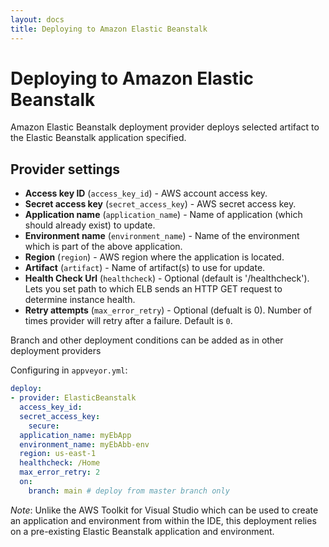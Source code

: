 ```yaml
---
layout: docs
title: Deploying to Amazon Elastic Beanstalk
---
```


# Deploying to Amazon Elastic Beanstalk

Amazon Elastic Beanstalk deployment provider deploys selected artifact to the Elastic Beanstalk application specified.

## Provider settings

* **Access key ID** (`access_key_id`) - AWS account access key.
* **Secret access key** (`secret_access_key`) - AWS secret access key.
* **Application name** (`application_name`) - Name of application (which should already exist) to update.
* **Environment name** (`environment_name`) - Name of the environment which is part of the above application.
* **Region** (`region`) - AWS region where the application is located.
* **Artifact** (`artifact`) - Name of artifact(s) to use for update.
* **Health Check Url** (`healthcheck`) - Optional (default is '/healthcheck'). Lets you set path to which ELB sends an HTTP GET request to determine instance health.
* **Retry attempts** (`max_error_retry`) - Optional (defualt is 0). Number of times provider will retry after a failure. Default is `0`.

Branch and other deployment conditions can be added as in other deployment providers

Configuring in `appveyor.yml`:

```yaml
deploy:
- provider: ElasticBeanstalk
  access_key_id:
  secret_access_key:
    secure:
  application_name: myEbApp
  environment_name: myEbAbb-env
  region: us-east-1
  healthcheck: /Home
  max_error_retry: 2
  on:
    branch: main # deploy from master branch only
```

*Note*: Unlike the AWS Toolkit for Visual Studio which can be used to create an application and environment from within the IDE, this deployment relies on a pre-existing Elastic Beanstalk application and environment. 